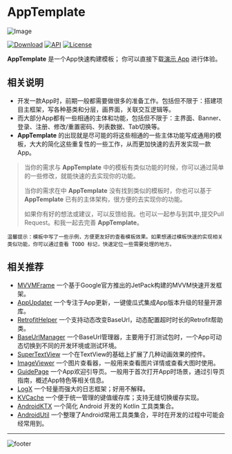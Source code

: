 # AppTemplate

![Image](app/src/main/ic_launcher-playstore.png)

[![Download](https://img.shields.io/badge/download-APK-brightgreen?logo=github)](https://raw.githubusercontent.com/jenly1314/AppTemplate/master/app/release/app-release.apk)
[![API](https://img.shields.io/badge/API-21%2B-brightgreen?logo=android)](https://developer.android.com/guide/topics/manifest/uses-sdk-element#ApiLevels)
[![License](https://img.shields.io/github/license/jenly1314/AppTemplate?logo=open-source-initiative)](https://opensource.org/licenses/mit)


**AppTemplate** 是一个App快速构建模板； 你可以直接下载[演示 App](https://github.com/jenly1314/AppTemplate/raw/master/app/release/app-release.apk) 进行体验。

## 相关说明

- 开发一款App时，前期一般都需要做很多的准备工作。包括但不限于：搭建项目主框架，写各种基类和分层，画界面，关联交互逻辑等。
- 而大部分App都有一些相通的主体和功能，包括但不限于：主界面、Banner、登录、注册、修改/重置密码、列表数据、Tab切换等。
- **AppTemplate** 的出现就是尽可能的将这些相通的一些主体功能写成通用的模板，大大的简化这些重复性的一些工作，从而更加快速的去开发实现一款App。

> 当你的需求与 **AppTemplate** 中的模板有类似功能的时候，你可以通过简单的一些修改，就能快速的去实现你的功能。
>
> 当你的需求在中 **AppTemplate** 没有找到类似的模板时，你也可以基于 **AppTemplate** 已有的主体架构，很方便的去实现你的功能。
>
> 如果你有好的想法或建议，可以反馈给我。也可以一起参与到其中,提交Pull Request。和我一起去完善 **AppTemplate**。

`
温馨提示：模板中写了一些示例，方便更友好的查看模板效果。如果想通过模板快速的实现相关类似功能，你可以通过查看 TODO 标记，快速定位一些需要处理的地方。
`

## 相关推荐
- [MVVMFrame](https://github.com/jenly1314/MVVMFrame) 一个基于Google官方推出的JetPack构建的MVVM快速开发框架。
- [AppUpdater](http://github.com/jenly1314/AppUpdater) 一个专注于App更新，一键傻瓜式集成App版本升级的轻量开源库。
- [RetrofitHelper](http://github.com/jenly1314/RetrofitHelper) 一个支持动态改变BaseUrl，动态配置超时时长的Retrofit帮助类。
- [BaseUrlManager](http://github.com/jenly1314/BaseUrlManager) 一个BaseUrl管理器，主要用于打测试包时，一个App可动态切换到不同的开发环境或测试环境。
- [SuperTextView](http://github.com/jenly1314/SuperTextView) 一个在TextView的基础上扩展了几种动画效果的控件。
- [ImageViewer](http://github.com/AndroidKTX/ImageViewer) 一个图片查看器，一般用来查看图片详情或查看大图时使用。
- [GuidePage](http://github.com/AndroidKTX/GuidePage) 一个App欢迎引导页。一般用于首次打开App时场景，通过引导页指南，概述App特色等相关信息。
- [LogX](http://github.com/jenly1314/LogX) 一个轻量而强大的日志框架；好用不解释。
- [KVCache](http://github.com/jenly1314/KVCache) 一个便于统一管理的键值缓存库；支持无缝切换缓存实现。
- [AndroidKTX](http://github.com/AndroidKTX/AndroidKTX) 一个简化 Android 开发的 Kotlin 工具类集合。
- [AndroidUtil](http://github.com/AndroidUtil/AndroidUtil) 一个整理了Android常用工具类集合，平时在开发的过程中可能会经常用到。

<!-- end -->

---

![footer](https://jenly1314.github.io/page/footer.svg)
